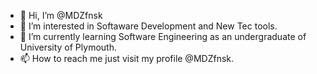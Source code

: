 - 👋 Hi, I’m @MDZfnsk
- 👀 I’m interested in Softaware Development and New Tec tools.
- 🌱 I’m currently learning Software Engineering as an undergraduate of University of Plymouth.
- 📫 How to reach me just visit my profile @MDZfnsk. 

<!---
MDZfnsk/MDZfnsk is a ✨ special ✨ repository because its `README.md` (this file) appears on your GitHub profile.
You can click the Preview link to take a look at your changes.
--->
